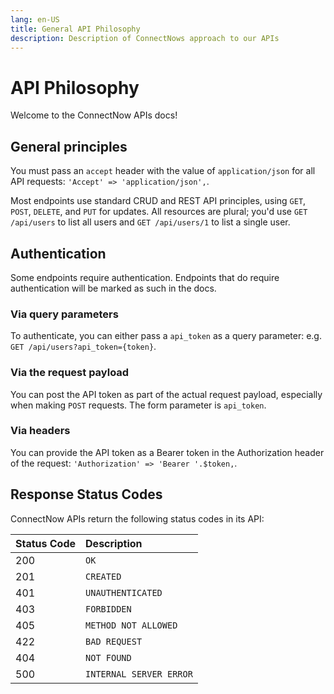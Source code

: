 ```yaml
---
lang: en-US
title: General API Philosophy
description: Description of ConnectNows approach to our APIs
---
```

# API Philosophy
Welcome to the ConnectNow APIs docs!

## General principles

You must pass an `accept` header with the value of `application/json` for all API requests: `'Accept' => 'application/json',`.

Most endpoints use standard CRUD and REST API principles, using `GET`, `POST`, `DELETE`, and `PUT` for updates. All resources are plural; you'd use `GET /api/users` to list all users and `GET /api/users/1` to list a single user.

## Authentication

Some endpoints require authentication. Endpoints that do require authentication will be marked as such in the docs.

### Via query parameters

To authenticate, you can either pass a `api_token` as a query parameter: e.g. `GET /api/users?api_token={token}`.

### Via the request payload

You can post the API token as part of the actual request payload, especially when making `POST` requests. The form parameter is `api_token`.

### Via headers

You can provide the API token as a Bearer token in the Authorization header of the request: `'Authorization' => 'Bearer '.$token,`.

## Response Status Codes

ConnectNow APIs return the following status codes in its API:

| Status Code | Description |
| :--- | :--- |
| 200 | `OK` |
| 201 | `CREATED` |
| 401 | `UNAUTHENTICATED` |
| 403 | `FORBIDDEN` |
| 405 | `METHOD NOT ALLOWED` |
| 422 | `BAD REQUEST` |
| 404 | `NOT FOUND` |
| 500 | `INTERNAL SERVER ERROR` |